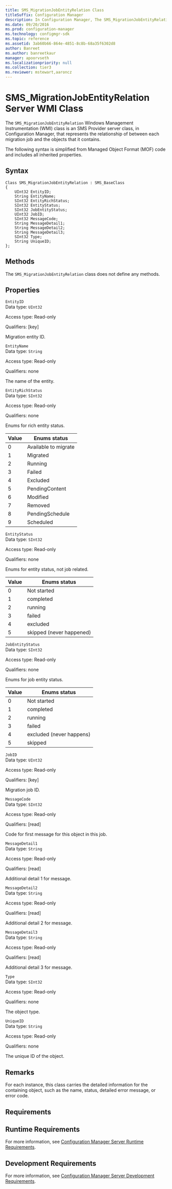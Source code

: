 ```yaml
---
title: SMS_MigrationJobEntityRelation Class
titleSuffix: Configuration Manager
description: In Configuration Manager, The SMS_MigrationJobEntityRelation WMI class is an SMS Provider server class that represents the relationship between each migration job and the objects that it contains.
ms.date: 09/20/2016
ms.prod: configuration-manager
ms.technology: configmgr-sdk
ms.topic: reference
ms.assetid: 3ab60b66-864e-4851-8c8b-68a35f6302d8
author: Banreet
ms.author: banreetkaur
manager: apoorvseth
ms.localizationpriority: null
ms.collection: tier3
ms.reviewer: mstewart,aaroncz 
---
```

# SMS_MigrationJobEntityRelation Server WMI Class
The `SMS_MigrationJobEntityRelation` Windows Management Instrumentation (WMI) class is an SMS Provider server class, in Configuration Manager, that represents the relationship of between each migration job and the objects that it contains.  

 The following syntax is simplified from Managed Object Format (MOF) code and includes all inherited properties.  

## Syntax  

```  
Class SMS_MigrationJobEntityRelation : SMS_BaseClass  
{  
    UInt32 EntityID;  
    String EntityName;  
    SInt32 EntityRichStatus;  
    SInt32 EntityStatus;  
    SInt32 JobEntityStatus;  
    UInt32 JobID;  
    SInt32 MessageCode;  
    String MessageDetail1;  
    String MessageDetail2;  
    String MessageDetail3;  
    SInt32 Type;  
    String UniqueID;  
};  
```  

## Methods  
 The `SMS_MigrationJobEntityRelation` class does not define any methods.  

## Properties  
 `EntityID`  
 Data type: `UInt32`  

 Access type: Read-only  

 Qualifiers: [key]  

 Migration entity ID.  

 `EntityName`  
 Data type: `String`  

 Access type: Read-only  

 Qualifiers: none  

 The name of the entity.  

 `EntityRichStatus`  
 Data type: `SInt32`  

 Access type: Read-only  

 Qualifiers: none  

 Enums for rich entity status.  

|Value|Enums status|  
|-|-|  
|0|Available to migrate|  
|1|Migrated|  
|2|Running|  
|3|Failed|  
|4|Excluded|  
|5|PendingContent|  
|6|Modified|  
|7|Removed|  
|8|PendingSchedule|  
|9|Scheduled|  

 `EntityStatus`  
 Data type: `SInt32`  

 Access type: Read-only  

 Qualifiers: none  

 Enums for entity status, not job related.  

|Value|Enums status|  
|-|-|  
|0|Not started|  
|1|completed|  
|2|running|  
|3|failed|  
|4|excluded|  
|5|skipped (never happened)|  

 `JobEntityStatus`  
 Data type: `SInt32`  

 Access type: Read-only  

 Qualifiers: none  

 Enums for job entity status.  

|Value|Enums status|  
|-|-|  
|0|Not started|  
|1|completed|  
|2|running|  
|3|failed|  
|4|excluded (never happens)|  
|5|skipped|  

 `JobID`  
 Data type: `UInt32`  

 Access type: Read-only  

 Qualifiers: [key]  

 Migration job ID.  

 `MessageCode`  
 Data type: `SInt32`  

 Access type: Read-only  

 Qualifiers: [read]  

 Code for first message for this object in this job.  

 `MessageDetail1`  
 Data type: `String`  

 Access type: Read-only  

 Qualifiers: [read]  

 Additional detail 1 for message.  

 `MessageDetail2`  
 Data type: `String`  

 Access type: Read-only  

 Qualifiers: [read]  

 Additional detail 2 for message.  

 `MessageDetail3`  
 Data type: `String`  

 Access type: Read-only  

 Qualifiers: [read]  

 Additional detail 3 for message.  

 `Type`  
 Data type: `SInt32`  

 Access type: Read-only  

 Qualifiers: none  

 The object type.  

 `UniqueID`  
 Data type: `String`  

 Access type: Read-only  

 Qualifiers: none  

 The unique ID of the object.  

## Remarks  
 For each instance, this class carries the detailed information for the containing object, such as the name, status, detailed error message, or error code.  

## Requirements  

## Runtime Requirements  
 For more information, see [Configuration Manager Server Runtime Requirements](../../../../develop/core/reqs/server-runtime-requirements.md).  

## Development Requirements  
 For more information, see [Configuration Manager Server Development Requirements](../../../../develop/core/reqs/server-development-requirements.md).
